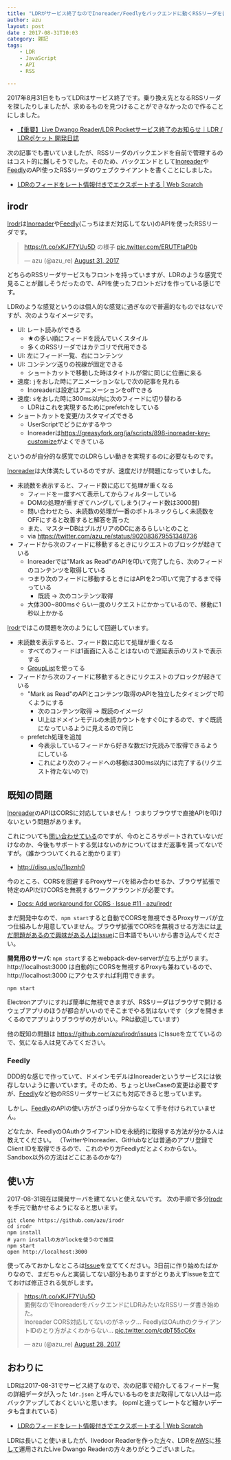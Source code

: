 ```yaml
---
title: "LDRがサービス終了なのでInoreader/Feedlyをバックエンドに動くRSSリーダを書いている"
author: azu
layout: post
date : 2017-08-31T10:03
category: 雑記
tags:
    - LDR
    - JavaScript
    - API
    - RSS

---
```


2017年8月31日をもってLDRはサービス終了です。乗り換え先となるRSSリーダを探したりしましたが、求めるものを見つけることができなかったので作ることにしました。

- [【重要】Live Dwango Reader/LDR Pocketサービス終了のお知らせ｜LDR / LDRポケット 開発日誌](http://blog.livedoor.jp/staff_reader/archives/52278396.html "【重要】Live Dwango Reader/LDR Pocketサービス終了のお知らせ｜LDR / LDRポケット 開発日誌")

次の記事でも書いていましたが、RSSリーダのバックエンドを自前で管理するのはコスト的に難しそうでした。そのため、バックエンドとして[Inoreader](http://www.inoreader.com/developers/)や[Feedly](https://developer.feedly.com/v3/auth/)のAPI使ったRSSリーダのウェブクライアントを書くことにしました。

- [LDRのフィードをレート情報付きでエクスポートする | Web Scratch](http://efcl.info/2017/07/29/ldr-rate-export/ "LDRのフィードをレート情報付きでエクスポートする | Web Scratch")

## irodr

[Irodr](https://github.com/azu/irodr "Irodr")は[Inoreader](http://www.inoreader.com/developers/)や[Feedly](https://developer.feedly.com/v3/auth/)(こっちはまだ対応してない)のAPIを使ったRSSリーダです。

<blockquote class="twitter-tweet" data-lang="en"><p lang="ja" dir="ltr"><a href="https://t.co/xKJF7YUu5D">https://t.co/xKJF7YUu5D</a> の様子 <a href="https://t.co/ERUTFtaP0b">pic.twitter.com/ERUTFtaP0b</a></p>&mdash; azu (@azu_re) <a href="https://twitter.com/azu_re/status/903085352448962560">August 31, 2017</a></blockquote>
<script async src="//platform.twitter.com/widgets.js" charset="utf-8"></script>

どちらのRSSリーダサービスもフロントを持っていますが、LDRのような感覚で見ることが難しそうだったので、APIを使ったフロントだけを作っている感じです。

LDRのような感覚というのは個人的な感覚に過ぎなので普遍的なものではないですが、次のようなイメージです。

- UI: レート読みができる
	- ★の多い順にフィードを読んでいくスタイル
	- 多くのRSSリーダではカテゴリで代用できる
- UI: 左にフィード一覧、右にコンテンツ
- UI: コンテンツ送りの視線が固定できる
	- ショートカットで移動した時はタイトルが常に同じに位置に来る
- 速度: `j`をおした時にアニメーションなしで次の記事を見れる
	- Inoreaderは設定はアニメーションをoffできる
- 速度: `s`をおした時に300ms以内に次のフィードに切り替わる
	- LDRはこれを実現するためにprefetchをしている
- ショートカットを変更/カスタマイズできる
	- UserScriptでどうにかするやつ
	- Inoreaderは<https://greasyfork.org/ja/scripts/898-inoreader-key-customize>がよくできている

というのが自分的な感覚でのLDRらしい動きを実現するのに必要なものです。

[Inoreader](http://www.inoreader.com/ "Inoreader")は大体満たしているのですが、速度だけが問題になっていました。

- 未読数を表示すると、フィード数に応じて処理が重くなる
	- フィードを一度すべて表示してからフィルターしている
	- DOMの処理が重すぎてハングしてしまう(フィード数は3000弱)
	- 問い合わせたら、未読数の処理が一番のボトルネックらしく未読数をOFFにすると改善すると解答を貰った
	- また、マスターDBはブルガリアのDCにあるらしいとのこと
	- via <https://twitter.com/azu_re/status/902083679551348736>
- フィードから次のフィードに移動するときにリクエストのブロックが起きている
	- Inoreaderでは"Mark as Read"のAPIを叩いて完了したら、次のフィードのコンテンツを取得している
	- つまり次のフィードに移動するときにはAPIを2つ叩いて完了するまで待っている
		- 既読 -> 次のコンテンツ取得
	- 大体300~800msぐらい一度のリクエストにかかっているので、移動に1秒以上かかる

[Irodr](https://github.com/azu/irodr "Irodr")ではこの問題を次のようにして回避しています。	


- 未読数を表示すると、フィード数に応じて処理が重くなる
	- すべてのフィードは1画面に入ることはないので遅延表示のリストで表示する
	- [GroupList](https://dev.office.com/fabric#/components/groupedlist)を使ってる
- フィードから次のフィードに移動するときにリクエストのブロックが起きている
	- "Mark as Read"のAPIとコンテンツ取得のAPIを独立したタイミングで叩くようにする
		- 次のコンテンツ取得 -> 既読のイメージ
		- UI上はドメインモデルの未読カウントをすぐ0にするので、すぐ既読になっているように見えるので同じ
	- prefetch処理を追加
		- 今表示しているフィードから好きな数だけ先読みで取得できるようにしている
		- これにより次のフィードへの移動は300ms以内には完了する(リクエスト待たないので)

		
## 既知の問題

[Inoreader](http://www.inoreader.com/ "Inoreader")のAPIはCORSに対応していません！
つまりブラウザで直接APIを叩けないという問題があります。

これについても[問い合わせている](http://disq.us/p/1lpznh0)のですが、今のところサポートされていないだけなのか、今後もサポートする気はないのかについてはまだ返事を貰ってないですが。（誰かつついてくれると助かります）

- <http://disq.us/p/1lpznh0>	

今のところ、CORSを回避するProxyサーバを組み合わせるか、ブラウザ拡張で特定のAPIだけCORSを無視するワークアラウンドが必要です。

- [Docs: Add workaround for CORS · Issue #11 · azu/irodr](https://github.com/azu/irodr/issues/11 "Docs: Add workaround for CORS · Issue #11 · azu/irodr")

まだ開発中なので、`npm start`すると自動でCORSを無視できるProxyサーバが立つ仕組みしか用意していません。ブラウザ拡張でCORSを無視させる方法には[まだ問題があるので興味がある人はIssue](https://github.com/azu/irodr/issues/11)に日本語でもいいから書き込んでください。

**開発用のサーバ**: `npm start`するとwebpack-dev-serverが立ち上がります。
http://localhost:3000 は自動的にCORSを無視するProxyも兼ねているので、http://localhost:3000 にアクセスすれば利用できます。

	npm start

Electronアプリにすれば簡単に無視できますが、RSSリーダはブラウザで開けるウェブアプリのほうが都合がいいのでそこまでやる気はないです（タブを開きまくるのでアプリよりブラウザの方がいい。PRは歓迎しています）

他の既知の問題は <https://github.com/azu/irodr/issues> にIssueを立てているので、気になる人は見てみてください。

### Feedly

DDD的な感じで作っていて、ドメインモデルはInoreaderというサービスには依存しないように書いています。そのため、ちょっとUseCaseの変更は必要ですが、[Feedly](https://developer.feedly.com/v3/auth/)など他のRSSリーダサービスにも対応できると思っています。

しかし、[Feedly](https://developer.feedly.com/v3/auth/)のAPIの使い方がさっぱり分からなくて手を付けられていません。

どなたか、FeedlyのOAuthクライアントIDを永続的に取得する方法が分かる人は教えてください。
（TwitterやInoreader、GitHubなどは普通のアプリ登録でClient IDを取得できるので、これのやり方Feedlyだとよくわからない。Sandbox以外の方法はどこにあるのかな?）


## 使い方

2017-08-31現在は開発サーバを建てないと使えないです。
次の手順で多分[Irodr](https://github.com/azu/irodr "Irodr")を手元で動かせるようになると思います。

	git clone https://github.com/azu/irodr
	cd irodr
	npm install
	# yarn installの方がlockを使うので推奨
	npm start
	open http://localhost:3000
	
使ってみておかしなところは[Issue](https://github.com/azu/irodr/issues)を立ててください。3日前に作り始めたばかりなので、まだちゃんと実装してない部分もありますがとりあえずIssueを立てておけば修正される気がします。


<blockquote class="twitter-tweet" data-lang="en"><p lang="ja" dir="ltr"><a href="https://t.co/xKJF7YUu5D">https://t.co/xKJF7YUu5D</a><br>面倒なのでInoreaderをバックエンドにLDRみたいなRSSリーダ書き始めた。<br>Inoreader CORS対応してないのがネック… FeedlyはOAuthのクライアントIDのとり方がよくわからない… <a href="https://t.co/cdbT55cC6x">pic.twitter.com/cdbT55cC6x</a></p>&mdash; azu (@azu_re) <a href="https://twitter.com/azu_re/status/901991926676692992">August 28, 2017</a></blockquote>
<script async src="//platform.twitter.com/widgets.js" charset="utf-8"></script>

## おわりに

LDRは2017-08-31でサービス終了なので、次の記事で紹介してるフィード一覧の詳細データが入った `ldr.json` と呼んでいるものをまだ取得してない人は一応バックアップしておくといいと思います。
(opmlと違ってレートなど細かいデータも含まれている）

- [LDRのフィードをレート情報付きでエクスポートする | Web Scratch](http://efcl.info/2017/07/29/ldr-rate-export/ "LDRのフィードをレート情報付きでエクスポートする | Web Scratch")

LDRは長いこと使いましたが、livedoor Readerを作った[方](http://youkoseki.tumblr.com/post/22588852397/mala)々、LDRを[AWS](https://www.youtube.com/watch?v=596ymsCCxbw)に[移して](http://media.amazonwebservices.com/jp/summit2015/docs/ME-02-Tokyo-Summit-2015.pdf)運用されたLive Dwango Readerの方々ありがとうございました。
